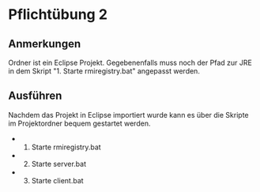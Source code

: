 ﻿# Pflichtübung 2
## Anmerkungen
Ordner ist ein Eclipse Projekt.
Gegebenenfalls muss noch der Pfad zur JRE in dem Skript "1. Starte rmiregistry.bat" angepasst werden.
## Ausführen
Nachdem das Projekt in Eclipse importiert wurde kann es über die Skripte im Projektordner bequem gestartet werden.
* 1. Starte rmiregistry.bat
* 2. Starte server.bat
* 3. Starte client.bat
